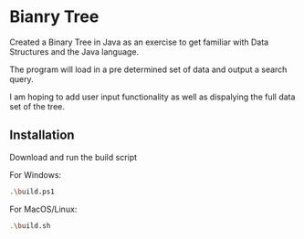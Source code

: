 # Bianry Tree

Created a Binary Tree in Java as an exercise to get familiar with Data Structures and the Java language.

The program will load in a pre determined set of data and output a search query.

I am hoping to add user input functionality as well as dispalying the full data set of the tree.

## Installation

Download and run the build script

For Windows:

```bash
.\build.ps1
```

For MacOS/Linux:

```bash
.\build.sh
```
